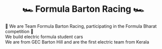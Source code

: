 <h1 align="center">🏎️ Formula Barton Racing 🏎️</h1>
                                 
🏁 We are Team Formula Barton Racing, participating in the Formula Bharat competition 🏁<br>
We build electric formula student cars<br>
We are from GEC Barton Hill and are the first electric team from Kerala
